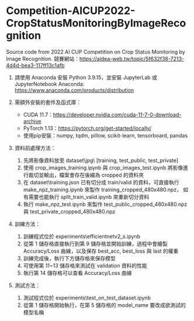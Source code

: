 # Competition-AICUP2022-CropStatusMonitoringByImageRecognition

Source code from 2022 AI CUP Competition on Crop Status Monitoring by Image Recognition.
競賽網站：https://aidea-web.tw/topic/5f632f38-7213-4d4d-bea3-117ff13c1afb

1. 請使用 Anaconda 安裝 Python 3.9.15，並安裝 JupyterLab 或 JupyterNotebook
	Anaconda: https://www.anaconda.com/products/distribution

2. 需額外安裝的套件及函式庫：
    - CUDA 11.7：https://developer.nvidia.com/cuda-11-7-0-download-archive
    - PyTorch 1.13：https://pytorch.org/get-started/locally/
    - 使用pip安裝：numpy, tqdm, pillow, scikit-learn, tensorboard, pandas

3. 資料前處理方法：
    1. 先將影像資料放至 dataset\jpg\ [training, test_public, test_private]
    2. 使用 crop_images_training.ipynb 與 crop_images_test.ipynb 將影像進行裁切並輸出，檔案會存在後綴為 cropped 的資料夾
    3. 在 dataset\training.json 已有切分成 train/valid 的資料，可直接執行 make_npz_training.ipynb 來製作 training_cropped_480x480.npz，
       如有需要也能執行 split_train_valid.ipynb 來重新切分資料
    4. 執行 make_npz_test.ipynb 來製作 test_public_cropped_480x480.npz 與 test_private_cropped_480x480.npz

4. 訓練方法：
    1. 訓練程式位於 experiments\efficientnetv2_s.ipynb
    2. 從第 1 儲存格直接執行到第 9 儲存格並開始訓練，過程中會繪製 Accuracy/Loss 曲線，以及保存 best_acc, best_loss 與 last 的權重
    3. 訓練完成後，執行下方儲存格來保存模型
    4. 可使用第 11~13 儲存格來測試在 validation 資料的性能
    5. 執行第 14 儲存格可以查看 Accuracy/Loss 曲線

5. 測試方法：
    1. 測試程式位於 experiments\test_on_test_dataset.ipynb
    2. 從第 1 儲存格開始執行，在第 5 儲存格的 model_name 要改成欲測試的模型名稱